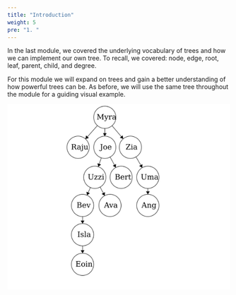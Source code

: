 ```yaml
---
title: "Introduction"
weight: 5
pre: "1. "
---
```

In the last module, we covered the underlying vocabulary of trees and how we can implement our own tree. To recall, we covered: node, edge, root, leaf, parent, child, and degree.

For this module we will expand on trees and gain a better understanding of how powerful trees can be. As before, we will use the same tree throughout the module for a guiding visual example.

![Family Tree](../../images/3/3Tree_FamilyTree.png)
